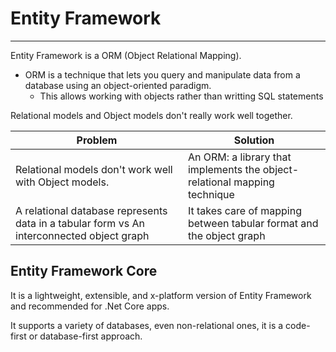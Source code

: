 # Entity Framework

---

Entity Framework is a ORM (Object Relational Mapping).

- ORM is a technique that lets you query and manipulate data from a database using an object-oriented paradigm.
  - This allows working with objects rather than writting SQL statements

Relational models and Object models don't really work well together.

| Problem                                                                                   | Solution                                                                  |
| ----------------------------------------------------------------------------------------- | ------------------------------------------------------------------------- |
| Relational models don't work well with Object models.                                     | An ORM: a library that implements the object-relational mapping technique |
| A relational database represents data in a tabular form vs An interconnected object graph | It takes care of mapping between tabular format and the object graph      |

## Entity Framework Core

It is a lightweight, extensible, and x-platform version of Entity Framework and recommended for .Net Core apps.

It supports a variety of databases, even non-relational ones, it is a code-first or database-first approach.
